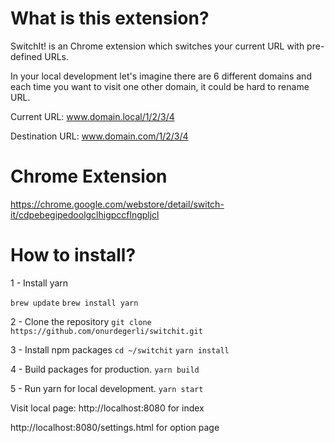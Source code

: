 # What is this extension?

SwitchIt! is an Chrome extension which switches your current URL with pre-defined URLs.

In your local development let's imagine there are 6 different domains and each time you 
want to visit one other domain, it could be hard to rename URL.

Current URL: www.domain.local/1/2/3/4

Destination URL: www.domain.com/1/2/3/4

# Chrome Extension

https://chrome.google.com/webstore/detail/switch-it/cdpebegipedoolgclhigpccflngpljcl

# How to install?

1 - Install yarn

```brew update```
```brew install yarn```

2 - Clone the repository
```git clone https://github.com/onurdegerli/switchit.git```

3 - Install npm packages
```cd ~/switchit```
```yarn install```

4 - Build packages for production.
```yarn build```

5 - Run yarn for local development.
```yarn start```

Visit local page: http://localhost:8080 for index

http://localhost:8080/settings.html for option page